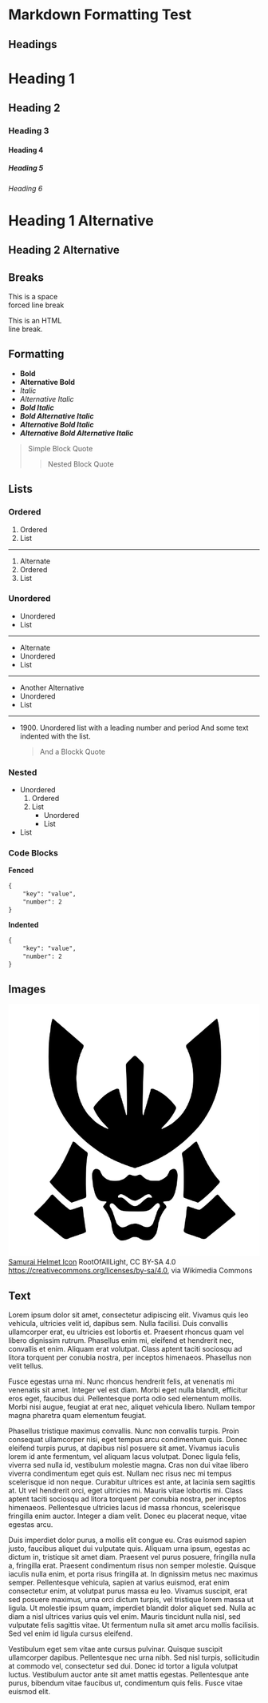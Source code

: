 # Markdown Formatting Test

## Headings

# Heading 1

## Heading 2

### Heading 3

#### Heading 4

##### Heading 5

###### Heading 6

Heading 1 Alternative
==

Heading 2 Alternative
--

## Breaks

This is a space  
forced line break

This is an HTML<br />line break.

## Formatting

-   **Bold**
-   __Alternative Bold__
-   *Italic*
-   _Alternative Italic_
-   ***Bold Italic***
-   **_Bold Alternative Italic_**
-   __*Alternative Bold Italic*__
-   ___Alternative Bold Alternative Italic___

> Simple Block Quote
>
> > Nested Block Quote

## Lists

### Ordered

1. Ordered
2. List

---

1. Alternate
1. Ordered
1. List

### Unordered

-   Unordered
-   List

---

* Alternate
* Unordered
* List

---

+ Another Alternative
+ Unordered
+ List

---

- 1900\. Unordered list with a leading number and period
	And some text indented with the list.
	> And a Blockk Quote

### Nested

- Unordered
	1. Ordered
	1. List
		- Unordered
		- List
- List

### Code Blocks

**Fenced**

```
{
	"key": "value",
	"number": 2
}
```

**Indented**

	{
		"key": "value",
		"number": 2
	}

## Images

![Saumrai Helmet](images/Samurai_Helmet_Icon.svg)
[Samurai Helmet Icon](https://commons.wikimedia.org/wiki/File:Samurai_Helmet_Icon.svg)
RootOfAllLight, CC BY-SA 4.0 <https://creativecommons.org/licenses/by-sa/4.0>, via Wikimedia Commons



## Text

Lorem ipsum dolor sit amet, consectetur adipiscing elit. Vivamus quis leo vehicula, ultricies velit id, dapibus sem. Nulla facilisi. Duis convallis ullamcorper erat, eu ultricies est lobortis et. Praesent rhoncus quam vel libero dignissim rutrum. Phasellus enim mi, eleifend et hendrerit nec, convallis et enim. Aliquam erat volutpat. Class aptent taciti sociosqu ad litora torquent per conubia nostra, per inceptos himenaeos. Phasellus non velit tellus.

Fusce egestas urna mi. Nunc rhoncus hendrerit felis, at venenatis mi venenatis sit amet. Integer vel est diam. Morbi eget nulla blandit, efficitur eros eget, faucibus dui. Pellentesque porta odio sed elementum mollis. Morbi nisi augue, feugiat at erat nec, aliquet vehicula libero. Nullam tempor magna pharetra quam elementum feugiat.

Phasellus tristique maximus convallis. Nunc non convallis turpis. Proin consequat ullamcorper nisi, eget tempus arcu condimentum quis. Donec eleifend turpis purus, at dapibus nisl posuere sit amet. Vivamus iaculis lorem id ante fermentum, vel aliquam lacus volutpat. Donec ligula felis, viverra sed nulla id, vestibulum molestie magna. Cras non dui vitae libero viverra condimentum eget quis est. Nullam nec risus nec mi tempus scelerisque id non neque. Curabitur ultrices est ante, at lacinia sem sagittis at. Ut vel hendrerit orci, eget ultricies mi. Mauris vitae lobortis mi. Class aptent taciti sociosqu ad litora torquent per conubia nostra, per inceptos himenaeos. Pellentesque ultricies lacus id massa rhoncus, scelerisque fringilla enim auctor. Integer a diam velit. Donec eu placerat neque, vitae egestas arcu.

Duis imperdiet dolor purus, a mollis elit congue eu. Cras euismod sapien justo, faucibus aliquet dui vulputate quis. Aliquam urna ipsum, egestas ac dictum in, tristique sit amet diam. Praesent vel purus posuere, fringilla nulla a, fringilla erat. Praesent condimentum risus non semper molestie. Quisque iaculis nulla enim, et porta risus fringilla at. In dignissim metus nec maximus semper. Pellentesque vehicula, sapien at varius euismod, erat enim consectetur enim, at volutpat purus massa eu leo. Vivamus suscipit, erat sed posuere maximus, urna orci dictum turpis, vel tristique lorem massa ut ligula. Ut molestie ipsum quam, imperdiet blandit dolor aliquet sed. Nulla ac diam a nisl ultrices varius quis vel enim. Mauris tincidunt nulla nisl, sed vulputate felis sagittis vitae. Ut fermentum nulla sit amet arcu mollis facilisis. Sed vel enim id ligula cursus eleifend.

Vestibulum eget sem vitae ante cursus pulvinar. Quisque suscipit ullamcorper dapibus. Pellentesque nec urna nibh. Sed nisl turpis, sollicitudin at commodo vel, consectetur sed dui. Donec id tortor a ligula volutpat luctus. Vestibulum auctor ante sit amet mattis egestas. Pellentesque ante purus, bibendum vitae faucibus ut, condimentum quis felis. Fusce vitae euismod elit.
